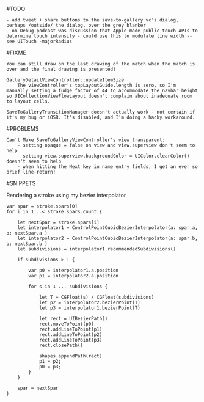 #TODO

	- add tweet + share buttons to the save-to-gallery vc's dialog, perhaps /outside/ the dialog, over the grey blanker
	- on Debug podcast was discussion that Apple made public touch APIs to determine touch intensity - could use this to modulate line width -- see UITouch -majorRadius
	
#FIXME

	You can still draw on the last drawing of the match when the match is over and the final drawing is presented!

	GalleryDetailViewController::updateItemSize
		The viewController's topLayoutGuide.length is zero, so I'm manually setting a fudge factor of 44 to accommodate the navbar height so UICollectionViewFlowLayout doesn't complain about inadequate room to layout cells. 

	SaveToGalleryTransitionManager doesn't actually work - not certain if it's my bug or iOS8. It's disabled, and I'm doing a hacky workaround.

#PROBLEMS

	Can't Make SaveToGalleryViewController's view transparent:
		- setting opaque = false on view and view.superview don't seem to help
		- setting view.superview.backgroundColor = UIColor.clearColor() doesn't seem to help
		- when hitting the Next key in name entry fields, I get an ever so brief line-return!
	
#SNIPPETS

Rendering a stroke using my bezier interpolator

	var spar = stroke.spars[0]
	for i in 1 ..< stroke.spars.count {

		let nextSpar = stroke.spars[i]
		let interpolator1 = ControlPointCubicBezierInterpolator(a: spar.a, b: nextSpar.a )
		let interpolator2 = ControlPointCubicBezierInterpolator(a: spar.b, b: nextSpar.b )
		let subdivisions = interpolator1.recommendedSubdivisions()

		if subdivisions > 1 {

			var p0 = interpolator1.a.position
			var p1 = interpolator2.a.position

			for s in 1 ... subdivisions {

				let T = CGFloat(s) / CGFloat(subdivisions)
				let p2 = interpolator2.bezierPoint(T)
				let p3 = interpolator1.bezierPoint(T)

				let rect = UIBezierPath()
				rect.moveToPoint(p0)
				rect.addLineToPoint(p1)
				rect.addLineToPoint(p2)
				rect.addLineToPoint(p3)
				rect.closePath()

				shapes.appendPath(rect)
				p1 = p2;
				p0 = p3;
			}
		}

		spar = nextSpar
	}

